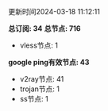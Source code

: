 更新时间2024-03-18 11:12:11

**总订阅: 34**
**总节点: 716**
- vless节点: 1

**google ping有效节点: 43**
- v2ray节点: 41
- trojan节点: 1
- ss节点: 1
